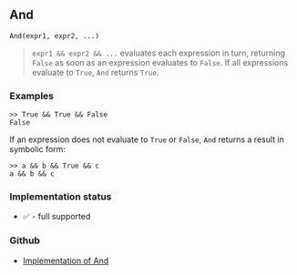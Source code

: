 ## And

```
And(expr1, expr2, ...) 
```

> `expr1 && expr2 && ...` evaluates each expression in turn, returning `False` as soon as an expression evaluates to `False`. If all expressions evaluate to `True`, `And` returns `True`.
 
### Examples

```
>> True && True && False
False
```

If an expression does not evaluate to `True` or `False`, `And` returns a result in symbolic form:

```
>> a && b && True && c
a && b && c
```

### Implementation status

* &#x2705; - full supported

### Github

* [Implementation of And](https://github.com/axkr/symja_android_library/blob/master/symja_android_library/matheclipse-core/src/main/java/org/matheclipse/core/builtin/BooleanFunctions.java#L676) 
